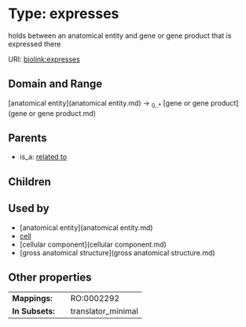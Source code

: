 
# Type: expresses


holds between an anatomical entity and gene or gene product that is expressed there

URI: [biolink:expresses](https://w3id.org/biolink/vocab/expresses)


## Domain and Range

[anatomical entity](anatomical entity.md) ->  <sub>0..*</sub> [gene or gene product](gene or gene product.md)

## Parents

 *  is_a: [related to](related_to.md)

## Children


## Used by

 * [anatomical entity](anatomical entity.md)
 * [cell](cell.md)
 * [cellular component](cellular component.md)
 * [gross anatomical structure](gross anatomical structure.md)

## Other properties

|  |  |  |
| --- | --- | --- |
| **Mappings:** | | RO:0002292 |
| **In Subsets:** | | translator_minimal |

